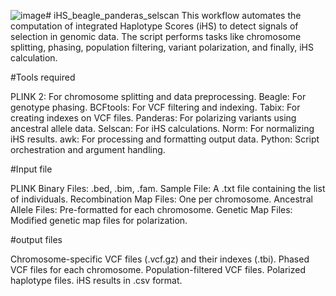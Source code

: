 ![image](https://github.com/user-attachments/assets/3ffe0e97-0185-4dfa-89b7-f819da924fe1)# iHS_beagle_panderas_selscan
This workflow automates the computation of integrated Haplotype Scores (iHS) to detect signals of selection in genomic data. The script performs tasks like chromosome splitting, phasing, population filtering, variant polarization, and finally, iHS calculation.

#Tools required

PLINK 2: For chromosome splitting and data preprocessing.
Beagle: For genotype phasing.
BCFtools: For VCF filtering and indexing.
Tabix: For creating indexes on VCF files.
Panderas: For polarizing variants using ancestral allele data.
Selscan: For iHS calculations.
Norm: For normalizing iHS results.
awk: For processing and formatting output data.
Python: Script orchestration and argument handling.


#Input file

PLINK Binary Files: .bed, .bim, .fam.
Sample File: A .txt file containing the list of individuals.
Recombination Map Files: One per chromosome.
Ancestral Allele Files: Pre-formatted for each chromosome.
Genetic Map Files: Modified genetic map files for polarization.

#output files


Chromosome-specific VCF files (.vcf.gz) and their indexes (.tbi).
Phased VCF files for each chromosome.
Population-filtered VCF files.
Polarized haplotype files.
iHS results in .csv format.

